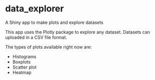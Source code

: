 # data_explorer
A Shiny app to make plots and explore datasets

This app uses the Plotly package to explore any dataset. Datasets can uploaded in a CSV file format.

The types of plots available right now are:
- Histograms
- Boxplots
- Scatter plot
- Heatmap
